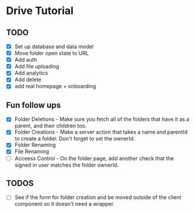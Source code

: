 # Drive Tutorial

## TODO

- [x] Set up database and data model
- [x] Move folder open state to URL
- [x] Add auth
- [x] Add file uploading
- [x] Add analytics
- [x] Add delete
- [x] add real homepage + onboarding

## Fun follow ups

- [x] Folder Deletions - Make sure you fetch all of the folders that have it as a parent, and their children too.
- [x] Folder Creations - Make a server action that takes a name and parentId to create a folder. Don't forget to set the ownerId.
- [x] Folder Renaming
- [x] File Renaming
- [ ] Acceess Control - On the folder page, add another check that the signed in user matches the folder ownerId.

## TODOS

- [ ] See if the form for folder creation and be moved outside of the client component so it doesn't need a wrapper.
